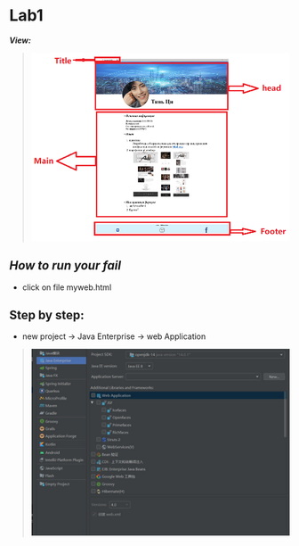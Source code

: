 # Lab1
***View:***
  > ![markdown](页面分析.png)
## ***How to run your fail***
  - click on file myweb.html
## Step by step:
  - new project -> Java Enterprise -> web Application
   > ![markdown](步骤一.jpg)
